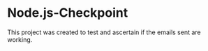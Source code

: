 # Node.js-Checkpoint

This project was created to test and ascertain if the emails sent are working.
